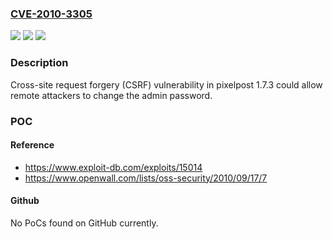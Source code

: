 ### [CVE-2010-3305](https://cve.mitre.org/cgi-bin/cvename.cgi?name=CVE-2010-3305)
![](https://img.shields.io/static/v1?label=Product&message=pixelpost&color=blue)
![](https://img.shields.io/static/v1?label=Version&message=n%2Fa&color=blue)
![](https://img.shields.io/static/v1?label=Vulnerability&message=CSRF&color=brighgreen)

### Description

Cross-site request forgery (CSRF) vulnerability in pixelpost 1.7.3 could allow remote attackers to change the admin password.

### POC

#### Reference
- https://www.exploit-db.com/exploits/15014
- https://www.openwall.com/lists/oss-security/2010/09/17/7

#### Github
No PoCs found on GitHub currently.

